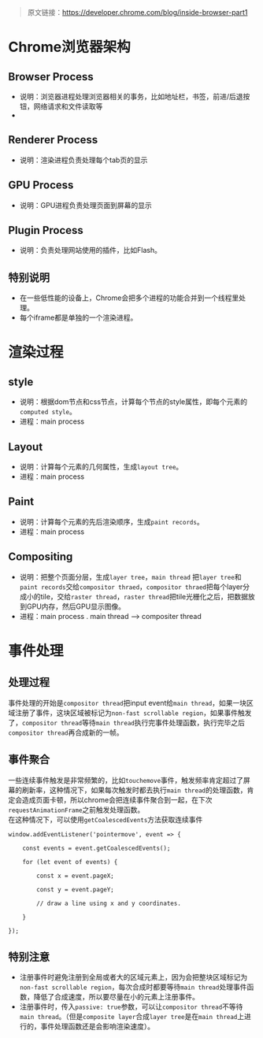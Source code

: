 >原文链接：https://developer.chrome.com/blog/inside-browser-part1


# Chrome浏览器架构

## Browser Process
- 说明：浏览器进程处理浏览器相关的事务，比如地址栏，书签，前进/后退按钮，网络请求和文件读取等
- 
## Renderer  Process
- 说明：渲染进程负责处理每个tab页的显示

## GPU Process
- 说明：GPU进程负责处理页面到屏幕的显示

## Plugin Process
- 说明：负责处理网站使用的插件，比如Flash。

## 特别说明
 - 在一些低性能的设备上，Chrome会把多个进程的功能合并到一个线程里处理。
 - 每个iframe都是单独的一个渲染进程。


# 渲染过程
## style
- 说明：根据dom节点和css节点，计算每个节点的style属性，即每个元素的`computed style`。
- 进程：main process

## Layout
- 说明：计算每个元素的几何属性，生成`layout tree`。
- 进程：main process


## Paint
- 说明：计算每个元素的先后渲染顺序，生成`paint records`。
- 进程：main process

## Compositing
- 说明：把整个页面分层，生成`layer tree`，`main thread` 把`layer tree`和`paint records`交给`compositor thraed`，`compositor thraed`把每个layer分成小的tile，交给`raster thread`，`raster thread`把tile光栅化之后，把数据放到GPU内存，然后GPU显示图像。
- 进程：main process . main thread --> compositer thread

# 事件处理
## 处理过程
事件处理的开始是`compositor thread`把input event给`main thread`，如果一块区域注册了事件，这块区域被标记为`non-fast scrollable region`，如果事件触发了，`compositor thread`等待`main thread`执行完事件处理函数，执行完毕之后`compositor thread`再合成新的一帧。

## 事件聚合
一些连续事件触发是非常频繁的，比如`touchemove`事件，触发频率肯定超过了屏幕的刷新率，这种情况下，如果每次触发时都去执行`main thread`的处理函数，肯定会造成页面卡顿，所以chrome会把连续事件聚合到一起，在下次`requestAnimationFrame`之前触发处理函数。  
在这种情况下，可以使用`getCoalescedEvents`方法获取连续事件
```
window.addEventListener('pointermove', event => {

	const events = event.getCoalescedEvents();
	
	for (let event of events) {
		
		const x = event.pageX;
		
		const y = event.pageY;
		
		// draw a line using x and y coordinates.
	
	}

});

```
## 特别注意
- 注册事件时避免注册到全局或者大的区域元素上，因为会把整块区域标记为`non-fast scrollable region`，每次合成时都要等待`main thread`处理事件函数，降低了合成速度，所以要尽量在小的元素上注册事件。
- 注册事件时，传入`passive: true`参数，可以让`compositor thread`不等待`main thread`。（但是`composite layer`合成`layer tree`是在`main thread`上进行的，事件处理函数还是会影响渲染速度）。
